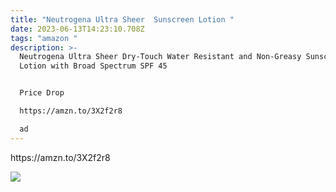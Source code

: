 ```yaml
---
title: "Neutrogena Ultra Sheer  Sunscreen Lotion "
date: 2023-06-13T14:23:10.708Z
tags: "amazon "
description: >-
  Neutrogena Ultra Sheer Dry-Touch Water Resistant and Non-Greasy Sunscreen
  Lotion with Broad Spectrum SPF 45


  Price Drop 

  https://amzn.to/3X2f2r8

  ad
---
```

<!--StartFragment-->https://amzn.to/3X2f2r8

![](https://m.media-amazon.com/images/I/81QMd6vQMZL._SL1500_.jpg)

<!--EndFragment-->